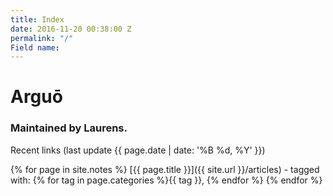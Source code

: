 ```yaml
---
title: Index
date: 2016-11-20 00:38:00 Z
permalink: "/"
Field name: 
---
```


<LINK href="{{site.url}}/css/default.css" rel="stylesheet" type="text/css">

# Arguō

### Maintained by Laurens.

Recent links
(last update {{ page.date | date: '%B %d, %Y' }})

{% for page in site.notes %}
\[{{ page.title }}\]({{ site.url }}/articles) -
tagged with: {% for tag in page.categories %}{{ tag }}, {% endfor %}
{% endfor %}